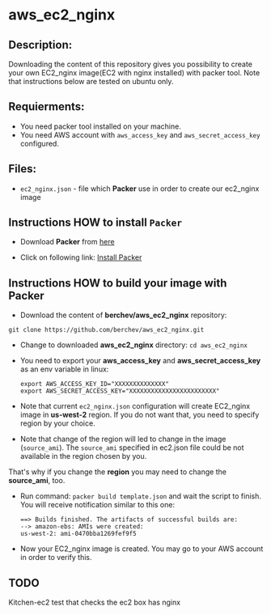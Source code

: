 # aws_ec2_nginx

## Description:
Downloading the content of this repository gives you possibility to create your own EC2_nginx image(EC2 with nginx installed) with packer tool.
Note that instructions below are tested on ubuntu only.

## Requierments:
- You need packer tool installed on your machine.
- You need AWS account with `aws_access_key` and `aws_secret_access_key` configured.

## Files:
- `ec2_nginx.json` - file which **Packer** use in order to create our ec2_nginx image

## Instructions HOW to install `Packer`
- Download **Packer** from [here](https://www.packer.io/)

- Click on following link: [Install Packer](https://www.packer.io/intro/getting-started/install.html) 

## Instructions HOW to build your image with **Packer**

- Download the content of **berchev/aws_ec2_nginx** repository: 
```
git clone https://github.com/berchev/aws_ec2_nginx.git
```

- Change to downloaded **aws_ec2_nginx** directory: `cd aws_ec2_nginx`

- You need to export your **aws_access_key** and **aws_secret_access_key** as an env variable in linux:
  ```
  export AWS_ACCESS_KEY_ID="XXXXXXXXXXXXXX"
  export AWS_SECRET_ACCESS_KEY="XXXXXXXXXXXXXXXXXXXXXXXX"
  ```
  
- Note that current `ec2_nginx.json` configuration will create EC2_nginx image in **us-west-2** region. If you do not want that, you need to specify region by your choice. 

- Note that change of the region will led to change in the image (`source_ami`). The `source_ami` specified in ec2.json file could be not available in the region chosen by you.

That's why if you change the **region** you may need to change the **source_ami**, too.
- Run command: `packer build template.json` and wait the script to finish. You will receive notification similar to this one:
  ```
  ==> Builds finished. The artifacts of successful builds are:
  --> amazon-ebs: AMIs were created:
  us-west-2: ami-0470bba1269fef9f5
  ```
  
- Now your EC2_nginx image is created. You may go to your AWS account in order to verify this.

## TODO
Kitchen-ec2 test that checks the ec2 box has nginx
